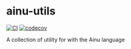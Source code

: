 # ainu-utils

[![CI](https://github.com/aynumosir/ainu-utils/actions/workflows/ci.yaml/badge.svg)](https://github.com/aynumosir/ainu-utils/actions/workflows/ci.yaml)
[![codecov](https://codecov.io/gh/aynumosir/ainu-utils/graph/badge.svg?token=aQHfYRVtsd)](https://codecov.io/gh/aynumosir/ainu-utils)

A collection of utility for with the Ainu language
